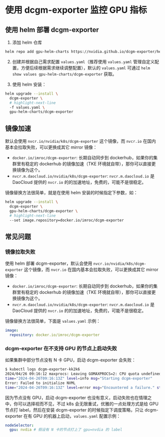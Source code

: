 # 使用 dcgm-exporter 监控 GPU 指标

## 使用 helm 部署 dcgm-exporter

1. 添加 helm 仓库

```bash
helm repo add gpu-helm-charts https://nvidia.github.io/dcgm-exporter/helm-charts
```

2. 创建并根据自己需求配置 `values.yaml`（推荐使用 `values.yaml` 管理自定义配置，方便后续根据需求继续调整配置），默认的 `values.yaml` 可通过 `helm show values gpu-helm-charts/dcgm-exporter` 获取。

3. 使用 helm 安装：

```bash showLineNumbers
helm upgrade --install \
  dcgm-exporter \
  # highlight-next-line
  -f values.yaml \
  gpu-helm-charts/dcgm-exporter
```

## 镜像加速

默认会使用 `nvcr.io/nvidia/k8s/dcgm-exporter` 这个镜像，而 `nvcr.io` 在国内基本会拉取失败，可以更换成其它 mirror 镜像：

* `docker.io/imroc/dcgm-exporter`: 长期自动同步到 dockerhub，如果你的集群里有稳定的 dockerhub 的镜像加速（TKE 环境就自带），那你可以直接更换镜像为这个。
* `nvcr.m.daocloud.io/nvidia/k8s/dcgm-exporter`: `nvcr.m.daocloud.io` 是 DaoCloud 提供的 `nvcr.io` 的的加速地址，免费的，可能不是很稳定。

镜像替换方法很简单，就是在使用 helm 安装的时候指定下参数，如：

```bash showLineNumbers
helm upgrade --install \
  dcgm-exporter \
  gpu-helm-charts/dcgm-exporter \
  # highlight-next-line
  --set image.repository=docker.io/imroc/dcgm-exporter
```

## 常见问题

### 镜像拉取失败

使用 helm 部署 dcgm-exporter，默认会使用 `nvcr.io/nvidia/k8s/dcgm-exporter` 这个镜像，而 `nvcr.io` 在国内基本会拉取失败，可以更换成其它 mirror 镜像：

* `docker.io/imroc/dcgm-exporter`: 长期自动同步到 dockerhub，如果你的集群里有稳定的 dockerhub 的镜像加速（TKE 环境就自带），那你可以直接更换镜像为这个。
* `nvcr.m.daocloud.io/nvidia/k8s/dcgm-exporter`: `nvcr.m.daocloud.io` 是 DaoCloud 提供的 `nvcr.io` 的的加速地址，免费的，可能不是很稳定。

镜像替换方法很简单，下面是 `values.yaml` 示例：

```yaml showLineNumbers title="values.yaml"
image:
  repository: docker.io/imroc/dcgm-exporter
```

### dcgm-exporter 在不支持 GPU 的节点上启动失败

如果集群中部分节点没有 N 卡 GPU，启动 dcgm-exporter 会失败：

```bash
$ kubectl logs dcgm-exporter-kk2k6
2024/04/26 09:16:12 maxprocs: Leaving GOMAXPROCS=2: CPU quota undefined
time="2024-04-26T09:16:13Z" level=info msg="Starting dcgm-exporter"
Error: Failed to initialize NVML
time="2024-04-26T09:16:13Z" level=error msg="Encountered a failure." stacktrace="goroutine 1 [running]:\nruntime/debug.Stack()\n\t/usr/local/go/src/runtime/debug/stack.go:24 +0x5e\ngithub.com/NVIDIA/dcgm-exporter/pkg/cmd.action.func1.1()\n\t/go/src/github.com/NVIDIA/dcgm-exporter/pkg/cmd/app.go:269 +0x3d\npanic({0x17dcac0?, 0x28fc390?})\n\t/usr/local/go/src/runtime/panic.go:914 +0x21f\ngithub.com/NVIDIA/dcgm-exporter/pkg/cmd.initDCGM(0xc0002b2000)\n\t/go/src/github.com/NVIDIA/dcgm-exporter/pkg/cmd/app.go:509 +0x9b\ngithub.com/NVIDIA/dcgm-exporter/pkg/cmd.startDCGMExporter(0x47c312?, 0xc000121490)\n\t/go/src/github.com/NVIDIA/dcgm-exporter/pkg/cmd/app.go:289 +0xb2\ngithub.com/NVIDIA/dcgm-exporter/pkg/cmd.action.func1()\n\t/go/src/github.com/NVIDIA/dcgm-exporter/pkg/cmd/app.go:273 +0x5b\ngithub.com/NVIDIA/dcgm-exporter/pkg/stdout.Capture({0x1cbea38?, 0xc0004934a0}, 0xc0000c9b70)\n\t/go/src/github.com/NVIDIA/dcgm-exporter/pkg/stdout/capture.go:77 +0x1f5\ngithub.com/NVIDIA/dcgm-exporter/pkg/cmd.action(0xc000092600)\n\t/go/src/github.com/NVIDIA/dcgm-exporter/pkg/cmd/app.go:264 +0x67\ngithub.com/NVIDIA/dcgm-exporter/pkg/cmd.NewApp.func1(0xc00017a000?)\n\t/go/src/github.com/NVIDIA/dcgm-exporter/pkg/cmd/app.go:249 +0x13\ngithub.com/urfave/cli/v2.(*Command).Run(0xc00017a000, 0xc000092600, {0xc000124120, 0x3, 0x3})\n\t/go/pkg/mod/github.com/urfave/cli/v2@v2.27.1/command.go:279 +0x9dd\ngithub.com/urfave/cli/v2.(*App).RunContext(0xc0001bb000, {0x1cbe920?, 0x29c22a0}, {0xc000124120, 0x3, 0x3})\n\t/go/pkg/mod/github.com/urfave/cli/v2@v2.27.1/app.go:337 +0x5db\ngithub.com/urfave/cli/v2.(*App).Run(0xc0000c9f20?, {0xc000124120?, 0x1?, 0x1616830?})\n\t/go/pkg/mod/github.com/urfave/cli/v2@v2.27.1/app.go:311 +0x2f\nmain.main()\n\t/go/src/github.com/NVIDIA/dcgm-exporter/cmd/dcgm-exporter/main.go:35 +0x5f\n"
```

因为节点没有 GPU，启动 dcgm-exporter 也没有意义，启动失败也在情理之中，你可以选择视而不见，不过 k8s 会无限重试，优雅的一点处理方式是给 GPU 节点打 label，然后在安装 dcgm-exporter 的时候指定下调度策略，只让 dcgm-exporter 在有 GPU 的机器上启动，`values.yaml` 配置示例：

```yaml showLineNumbers title="values.yaml"
nodeSelector:
  gpu: nvdia # 假设有 N 卡的节点打上了 gpu=nvdia 的 label
```
